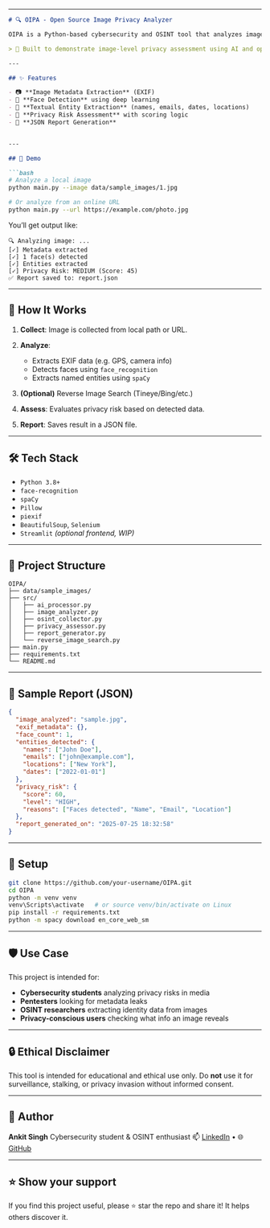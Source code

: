 
---

````markdown
# 🔍 OIPA - Open Source Image Privacy Analyzer

OIPA is a Python-based cybersecurity and OSINT tool that analyzes images for privacy risks. It detects embedded metadata (EXIF), faces, and textual entities like names, emails, and dates. Based on the extracted information, it generates a detailed privacy risk report.

> 🎯 Built to demonstrate image-level privacy assessment using AI and open-source intelligence (OSINT) principles.

---

## ✨ Features

- 📷 **Image Metadata Extraction** (EXIF)
- 🧠 **Face Detection** using deep learning
- 📝 **Textual Entity Extraction** (names, emails, dates, locations)
- 🔐 **Privacy Risk Assessment** with scoring logic
- 📄 **JSON Report Generation**


---

## 🚀 Demo

```bash
# Analyze a local image
python main.py --image data/sample_images/1.jpg

# Or analyze from an online URL
python main.py --url https://example.com/photo.jpg
````

You’ll get output like:

```
🔍 Analyzing image: ...
[✓] Metadata extracted
[✓] 1 face(s) detected
[✓] Entities extracted
[✓] Privacy Risk: MEDIUM (Score: 45)
✅ Report saved to: report.json
```

---

## 🧠 How It Works

1. **Collect**: Image is collected from local path or URL.
2. **Analyze**:

   * Extracts EXIF data (e.g. GPS, camera info)
   * Detects faces using `face_recognition`
   * Extracts named entities using `spaCy`
3. **(Optional)** Reverse Image Search (Tineye/Bing/etc.)
4. **Assess**: Evaluates privacy risk based on detected data.
5. **Report**: Saves result in a JSON file.

---

## 🛠️ Tech Stack

* `Python 3.8+`
* `face-recognition`
* `spaCy`
* `Pillow`
* `piexif`
* `BeautifulSoup`, `Selenium`
* `Streamlit` *(optional frontend, WIP)*

---

## 📁 Project Structure

```
OIPA/
├── data/sample_images/
├── src/
│   ├── ai_processor.py
│   ├── image_analyzer.py
│   ├── osint_collector.py
│   ├── privacy_assessor.py
│   ├── report_generator.py
│   └── reverse_image_search.py
├── main.py
├── requirements.txt
└── README.md
```

---

## 📄 Sample Report (JSON)

```json
{
  "image_analyzed": "sample.jpg",
  "exif_metadata": {},
  "face_count": 1,
  "entities_detected": {
    "names": ["John Doe"],
    "emails": ["john@example.com"],
    "locations": ["New York"],
    "dates": ["2022-01-01"]
  },
  "privacy_risk": {
    "score": 60,
    "level": "HIGH",
    "reasons": ["Faces detected", "Name", "Email", "Location"]
  },
  "report_generated_on": "2025-07-25 18:32:58"
}
```

---

## 🧪 Setup

```bash
git clone https://github.com/your-username/OIPA.git
cd OIPA
python -m venv venv
venv\Scripts\activate   # or source venv/bin/activate on Linux
pip install -r requirements.txt
python -m spacy download en_core_web_sm
```

---

## 🛡️ Use Case

This project is intended for:

* **Cybersecurity students** analyzing privacy risks in media
* **Pentesters** looking for metadata leaks
* **OSINT researchers** extracting identity data from images
* **Privacy-conscious users** checking what info an image reveals

---

## 🔒 Ethical Disclaimer

This tool is intended for educational and ethical use only. Do **not** use it for surveillance, stalking, or privacy invasion without informed consent.

---

## 👤 Author

**Ankit Singh**
Cybersecurity student & OSINT enthusiast
📫 [LinkedIn](https://www.linkedin.com/in/ankit-singh-9b69a3251/) • 🌐 [GitHub](https://github.com/vigero7)

---

## ⭐ Show your support

If you find this project useful, please ⭐ star the repo and share it! It helps others discover it.

```



